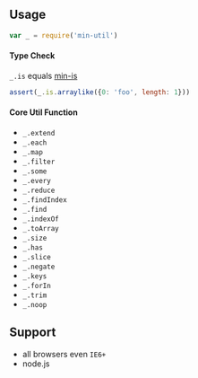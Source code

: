 Usage
---

```js
var _ = require('min-util')
```

#### Type Check

`_.is` equals [min-is](https://github.com/chunpu/min-is)

```js
assert(_.is.arraylike({0: 'foo', length: 1}))
```

#### Core Util Function

- `_.extend`
- `_.each`
- `_.map`
- `_.filter`
- `_.some`
- `_.every`
- `_.reduce`
- `_.findIndex`
- `_.find`
- `_.indexOf`
- `_.toArray`
- `_.size`
- `_.has`
- `_.slice`
- `_.negate`
- `_.keys`
- `_.forIn`
- `_.trim`
- `_.noop`


Support
---

- all browsers even `IE6+`
- node.js
